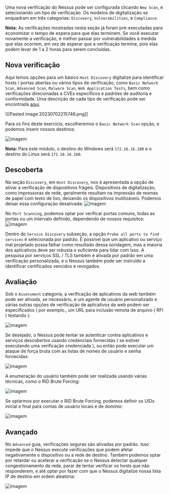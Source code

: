 Uma nova verificação do Nessus pode ser configurada clicando `New Scan`, e selecionando um tipo de verificação. Os modelos de digitalização se enquadram em três categorias: `Discovery`, `Vulnerabilities`, e `Compliance`.

**Nota:** As verificações mostradas nesta seção já foram pré-executadas para economizar o tempo de espera para que elas terminem. Se você executar novamente a verificação, é melhor passar por vulnerabilidades à medida que elas ocorrem, em vez de esperar que a verificação termine, pois elas podem levar de 1 a 2 horas para serem concluídas.

## Nova verificação

Aqui temos opções para um básico `Host Discovery` digitalize para identificar hosts / portas abertas ou vários tipos de verificação, como `Basic Network Scan`, `Advanced Scan`, `Malware Scan`, `Web Application Tests`, bem como verificações direcionadas a CVEs específicos e padrões de auditoria e conformidade. Uma descrição de cada tipo de verificação pode ser encontrada [aqui](https://docs.tenable.com/nessus/Content/ScanAndPolicyTemplates.htm).

![[Pasted image 20230702215746.png]]

Para os fins deste exercício, escolheremos o `Basic Network Scan` opção, e podemos inserir nossos destinos:

![imagem](https://academy.hackthebox.com/storage/modules/108/nessus/general.png)

**Nota:** Para este módulo, o destino do Windows será `172.16.16.100` e o destino do Linux será `172.16.16.160`.

## Descoberta

Na seção `Discovery`, em `Host Discovery`, nos é apresentada a opção de ativar a verificação de dispositivos frágeis. Dispositivos de digitalização, como impressoras de rede, geralmente resultam na impressão de resmas de papel com texto de lixo, deixando os dispositivos inutilizáveis. Podemos deixar essa configuração desativada: ![imagem](https://academy.hackthebox.com/storage/modules/108/nessus/options.png)

No `Port Scanning`, podemos optar por verificar portas comuns, todas as portas ou um intervalo definido, dependendo de nossos requisitos: ![imagem](https://academy.hackthebox.com/storage/modules/108/nessus/discovery.png)

Dentro do `Service Discovery` subseção, a opção `Probe all ports to find services` é selecionada por padrão. É possível que um aplicativo ou serviço mal projetado possa falhar como resultado dessa sondagem, mas a maioria dos aplicativos deve ser robusta o suficiente para lidar com isso. A pesquisa por serviços SSL / TLS também é ativada por padrão em uma verificação personalizada, e o Nessus também pode ser instruído a identificar certificados vencidos e revogados.

## Avaliação

Sob o `Assessment` categoria, a verificação de aplicativos da web também pode ser ativada, se necessário, e um agente de usuário personalizado e várias outras opções de verificação de aplicativos da web podem ser especificados ( por exemplo., um URL para inclusão remota de arquivo ( RFI ) testando ): 

![imagem](https://academy.hackthebox.com/storage/modules/108/nessus/webapp.png)

Se desejado, o Nessus pode tentar se autenticar contra aplicativos e serviços descobertos usando credenciais fornecidas ( se estiver executando uma verificação credenciada ), ou então pode executar um ataque de força bruta com as listas de nomes de usuário e senha fornecidas: 

![imagem](https://academy.hackthebox.com/storage/modules/108/nessus/hydra.png)

A enumeração do usuário também pode ser realizada usando várias técnicas, como o RID Brute Forcing: 

![imagem](https://academy.hackthebox.com/storage/modules/108/nessus/userenum.png)

Se optarmos por executar o RID Brute Forcing, podemos definir os UIDs inicial e final para contas de usuário locais e de domínio:

![imagem](https://academy.hackthebox.com/storage/modules/108/nessus/ridbf.png)

## Avançado

No `Advanced` guia, verificações seguras são ativadas por padrão. Isso impede que o Nessus execute verificações que podem afetar negativamente o dispositivo ou a rede de destino. Também podemos optar por retardar ou acelerar a verificação se o Nessus detectar qualquer congestionamento da rede, parar de tentar verificar os hosts que não responderem, e até optar por fazer com que o Nessus digitalize nossa lista IP de destino em ordem aleatória: 

![imagem](https://academy.hackthebox.com/storage/modules/108/nessus/advanced.png)

